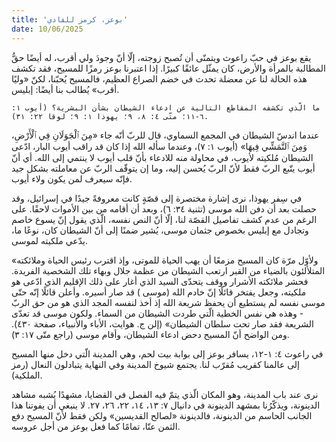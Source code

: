 ```yaml
---
title: 'بوعز، كرمز للفادي'
date: 10/06/2025
---
```


يقع بوعز في حبّ راعوث ويتمنّى أن تُصبح زوجته، إلّا أنّ وجودَ ولي أقرب، له أيضًا حقُّ المطالبة بالمرأة والأرض، كان يمثّل عائقًا كبيرًا. إذا اعتبرنا بوعز رمزًا للمسيح، فقد تكشف هذه الحالة لنا عن معضلة تحدث في خضم الصراع العظيم، فالمسيح يُحبّنا، لكنّ «وليًا أقرب» يُطالب بنا أيضًا: إبليس.

`ما الّذي تكشفه المقاطع التالية عن ادعاء الشيطان بشأن البشرية؟ (أيوب ١: ٦-١١؛ متّى ٤: ٨، ٩؛ يهوذا ١: ٩؛ لوقا ٢٢: ٣١).`

عندما اندسّ الشيطان في المجمع السماوي، قال للربّ أنّه جاء «مِنَ ٱلْجَوَلَانِ فِي ٱلْأَرْضِ، وَمِنَ ٱلتَّمَشِّي فِيهَا» (أيوب ١: ٧)، وعندما سأله الله إذا كان قد راقب أيوب البار، ادّعى الشيطان مُلكيته لأيوب، في محاولة منه للادعاء بأنّ قلب أيوب لا ينتمي إلى الله. أي أنّ أيوب يتّبع الربّ فقط لأنّ الربّ يُحسن إليه، وما إن يتوقّف الربّ عن معاملته بشكل جيد فإنّه سيعرف لمن يكون ولاء أيوب.

في سِفر يهوذا، نرى إشارة مختصرة إلى قصّةٍ كانت معروفةً جيدًا في إسرائيل، وقد حصلت بعد أن دفن الله موسى (تثنية ٣٤: ٦)، وبعد أن أقامه من بين الأموات لاحقًا. على الرغم من عدم كشف تفاصيل القصّة لنا، إلّا أنّ النص نفسه، الّذي يقول إنّ يسوع خاصم وتجادل مع إبليس بخصوص جثمان موسى، يُشير ضمنًا إلى أنّ الشيطان كان، نوعًا ما، يدّعي ملكيته لموسى.

«ولأوّل مرّة كان المسيح مزمعًا أن يهب الحياة للموتى، وإذ اقترب رئيس الحياة وملائكته المتلألئون بالضياء من القبر ارتعب الشيطان من عظمة جلال وبهاء تلك الشخصية الفريدة. فحشر ملائكته الأشرار ووقف يتحدّى السيد الذي أغار على ذلك الإقليم الذي ادّعى هو ملكيته، وجعل يفتخر قائلًا إنّ خادم الله (موسى ) قد صار أسيره. وأعلن قائلًا إنّه حتّى موسى نفسه لم يستطيع أن يحفظ شريعة الله إذ أخذ لنفسه المجد الذي هو من حق الربّ - وهذه هي نفس الخطية الّتي طردت الشيطان من السماء. ولكون موسى قد تعدّى الشريعة فقد صار تحت سلطان الشيطان» (إلن ج. هوايت، الأباء والأنبياء، صفحة ٤٣٠). ومن الواضح أنّ المسيح دحض ادعاء الشيطان، وأقام موسى (راجع متّى ١٧: ٣).

في راعوث ٤: ١-١٢، يسافر بوعز إلى بوابة بيت لحم، وهي المدينة الّتي دخل منها المسيح إلى عالمنا كقريب مُقرّب لنا. يجتمع شيوخ المدينة وفي النهاية يتبادلون النعال (رمز الملكية).

نرى عند باب المدينة، وهو المكان الّذي يتمّ فيه الفصل في القضايا، مشهدًا يُشبه مشاهد الدينونة، ويذكّرُنا بمشهد الدينونة في دانيال ٧: ١٣، ١٤، ٢٢، ٢٦، ٢٧. لا ينبغي أن يفوتنا هذا الجانب الحاسم من الدينونة، فالدينونة «لصالح القديسين» ولكن فقط لأنّ المسيح دفع الثمن عنّا، تمامًا كما فعل بوعز من أجل عروسه.